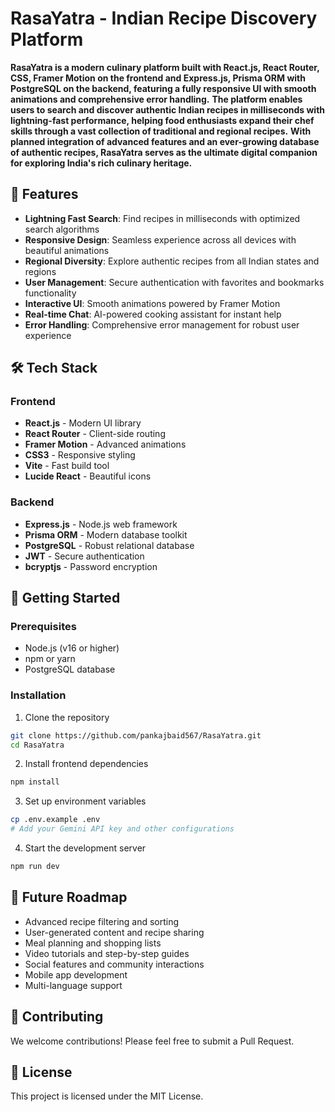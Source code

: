 # RasaYatra - Indian Recipe Discovery Platform

**RasaYatra is a modern culinary platform built with React.js, React Router, CSS, Framer Motion on the frontend and Express.js, Prisma ORM with PostgreSQL on the backend, featuring a fully responsive UI with smooth animations and comprehensive error handling.** **The platform enables users to search and discover authentic Indian recipes in milliseconds with lightning-fast performance, helping food enthusiasts expand their chef skills through a vast collection of traditional and regional recipes.** **With planned integration of advanced features and an ever-growing database of authentic recipes, RasaYatra serves as the ultimate digital companion for exploring India's rich culinary heritage.**

## 🚀 Features

- **Lightning Fast Search**: Find recipes in milliseconds with optimized search algorithms
- **Responsive Design**: Seamless experience across all devices with beautiful animations
- **Regional Diversity**: Explore authentic recipes from all Indian states and regions
- **User Management**: Secure authentication with favorites and bookmarks functionality
- **Interactive UI**: Smooth animations powered by Framer Motion
- **Real-time Chat**: AI-powered cooking assistant for instant help
- **Error Handling**: Comprehensive error management for robust user experience

## 🛠 Tech Stack

### Frontend
- **React.js** - Modern UI library
- **React Router** - Client-side routing
- **Framer Motion** - Advanced animations
- **CSS3** - Responsive styling
- **Vite** - Fast build tool
- **Lucide React** - Beautiful icons

### Backend
- **Express.js** - Node.js web framework
- **Prisma ORM** - Modern database toolkit
- **PostgreSQL** - Robust relational database
- **JWT** - Secure authentication
- **bcryptjs** - Password encryption

## 📱 Getting Started

### Prerequisites
- Node.js (v16 or higher)
- npm or yarn
- PostgreSQL database

### Installation

1. Clone the repository
```bash
git clone https://github.com/pankajbaid567/RasaYatra.git
cd RasaYatra
```

2. Install frontend dependencies
```bash
npm install
```

3. Set up environment variables
```bash
cp .env.example .env
# Add your Gemini API key and other configurations
```

4. Start the development server
```bash
npm run dev
```

## 🎯 Future Roadmap

- Advanced recipe filtering and sorting
- User-generated content and recipe sharing
- Meal planning and shopping lists
- Video tutorials and step-by-step guides
- Social features and community interactions
- Mobile app development
- Multi-language support

## 🤝 Contributing

We welcome contributions! Please feel free to submit a Pull Request.

## 📄 License

This project is licensed under the MIT License.
